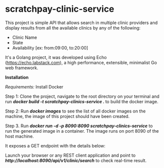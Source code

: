 # scratchpay-clinic-service

This project is simple API that allows search in multiple clinic providers and display results from all the available clinics by any of the following:
<ul>
    <li>Clinic Name</li>
    <li>State</li>
    <li>Availability [ex: from:09:00, to:20:00]</li>
</ul>
 
It's a Golang project, it was developed using Echo (https://echo.labstack.com), a high performance, extensible, minimalist Go web framework.

<b>Installation</b>
<p><i>Requirements:</i>
Install Docker</p>

<p>Step 1: Clone the project, navigate to the root directory on your terminal and run <b><i> docker build -t scratchpay-clinics-service .
</i></b> to build the docker image.</p>
<p>Step 2: Run <b><i>docker images</i></b> to see the list of all docker images on the machine, the image of this project should have been created.</p>
<p>Step 3. Run <b><i>docker run -d -p 8090:8090 scratchpay-clinics-service</i></b> to run the generated image in a container. The image runs on port 8090 of the host machine. </p>
<p>It exposes a GET endpoint with the details below:</p>

<p>Launch your browser or any REST client application and point to <b><i>http://localhost:8090/api/v1/clinic/search</i></b> to check real-time result. </p>
